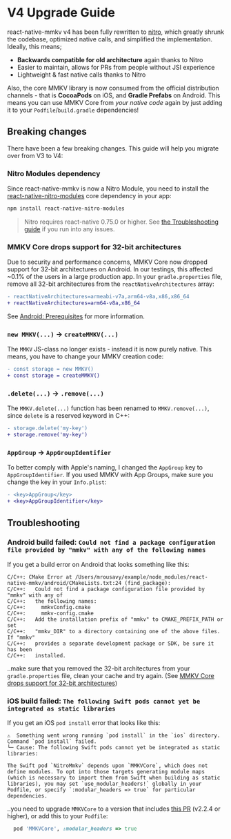 # V4 Upgrade Guide

react-native-mmkv v4 has been fully rewritten to [nitro](https://nitro.margelo.com), which greatly shrunk the codebase, optimized native calls, and simplified the implementation.
Ideally, this means;

- **Backwards compatible for old architecture** again thanks to Nitro
- Easier to maintain, allows for PRs from people without JSI experience
- Lightweight & fast native calls thanks to Nitro

Also, the core MMKV library is now consumed from the official distribution channels - that is **CocoaPods** on iOS, and **Gradle Prefabs** on Android.
This means you can use MMKV Core from _your native code_ again by just adding it to your `Podfile`/`build.gradle` dependencies!

## Breaking changes

There have been a few breaking changes. This guide will help you migrate over from V3 to V4:

### Nitro Modules dependency

Since react-native-mmkv is now a Nitro Module, you need to install the [react-native-nitro-modules](https://github.com/mrousavy/nitro) core dependency in your app:

```sh
npm install react-native-nitro-modules
```

> Nitro requires react-native 0.75.0 or higher. See [the Troubleshooting guide](https://nitro.margelo.com/docs/troubleshooting) if you run into any issues.

### MMKV Core drops support for 32-bit architectures

Due to security and performance concerns, MMKV Core now dropped support for 32-bit architectures on Android. In our testings, this affected ~0.1% of the users in a large production app.
In your `gradle.properties` file, remove all 32-bit architectures from the `reactNativeArchitectures` array:
```diff
- reactNativeArchitectures=armeabi-v7a,arm64-v8a,x86,x86_64
+ reactNativeArchitectures=arm64-v8a,x86_64
```

See [Android: Prerequisites](https://github.com/Tencent/MMKV/wiki/android_setup#prerequisites) for more information.

### `new MMKV(...)` -> `createMMKV(...)`

The `MMKV` JS-class no longer exists - instead it is now purely native. This means, you have to change your MMKV creation code:

```diff
- const storage = new MMKV()
+ const storage = createMMKV()
```

### `.delete(...)` -> `.remove(...)`

The `MMKV.delete(...)` function has been renamed to `MMKV.remove(...)`, since `delete` is a reserved keyword in C++:

```diff
- storage.delete('my-key')
+ storage.remove('my-key')
```

### `AppGroup` -> `AppGroupIdentifier`

To better comply with Apple's naming, I changed the `AppGroup` key to `AppGroupIdentifier`. If you used MMKV with App Groups, make sure you change the key in your `Info.plist`:

```diff
- <key>AppGroup</key>
+ <key>AppGroupIdentifier</key>
```


## Troubleshooting

### Android build failed: `Could not find a package configuration file provided by "mmkv" with any of the following names`

If you get a build error on Android that looks something like this:

```
C/C++: CMake Error at /Users/mrousavy/example/node_modules/react-native-mmkv/android/CMakeLists.txt:24 (find_package):
C/C++:   Could not find a package configuration file provided by "mmkv" with any of
C/C++:   the following names:
C/C++:     mmkvConfig.cmake
C/C++:     mmkv-config.cmake
C/C++:   Add the installation prefix of "mmkv" to CMAKE_PREFIX_PATH or set
C/C++:   "mmkv_DIR" to a directory containing one of the above files.  If "mmkv"
C/C++:   provides a separate development package or SDK, be sure it has been
C/C++:   installed.
```

..make sure that you removed the 32-bit architectures from your `gradle.properties` file, clean your cache and try again. (See [MMKV Core drops support for 32-bit architectures](#mmkv-core-drops-support-for-32-bit-architectures))

### iOS build failed: `The following Swift pods cannot yet be integrated as static libraries`

If you get an iOS `pod install` error that looks like this:

```
⚠️  Something went wrong running `pod install` in the `ios` directory.
Command `pod install` failed.
└─ Cause: The following Swift pods cannot yet be integrated as static libraries:

The Swift pod `NitroMmkv` depends upon `MMKVCore`, which does not define modules. To opt into those targets generating module maps (which is necessary to import them from Swift when building as static libraries), you may set `use_modular_headers!` globally in your Podfile, or specify `:modular_headers => true` for particular dependencies.
```

..you need to upgrade `MMKVCore` to a version that includes [this PR](https://github.com/Tencent/MMKV/pull/1579) (v2.2.4 or higher), or add this to your `Podfile`:

```rb
  pod 'MMKVCore', :modular_headers => true
```
